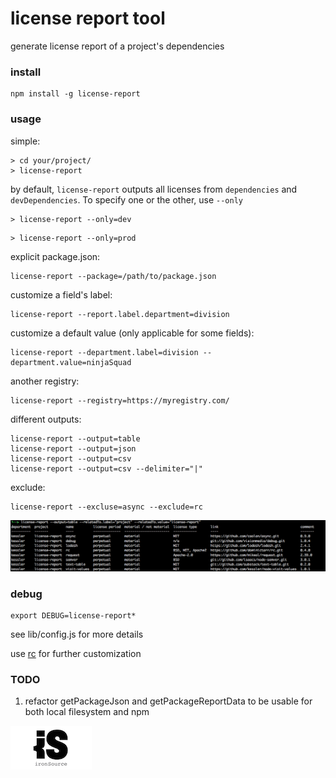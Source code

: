 # license report tool
generate license report of a project's dependencies

### install 
```
npm install -g license-report
```

### usage
simple:
```
> cd your/project/
> license-report
```
by default, `license-report` outputs all licenses from `dependencies` and `devDependencies`.
To specify one or the other, use `--only`
```
> license-report --only=dev
```
```
> license-report --only=prod
```
explicit package.json:
```
license-report --package=/path/to/package.json
```
customize a field's label:
```
license-report --report.label.department=division
```
customize a default value (only applicable for some fields):
```
license-report --department.label=division --department.value=ninjaSquad
```
another registry:
```
license-report --registry=https://myregistry.com/
```
different outputs:
```
license-report --output=table
license-report --output=json
license-report --output=csv
license-report --output=csv --delimiter="|"
```
exclude:
```
license-report --excluse=async --exclude=rc
```

![screenshot](screenshot.png)

### debug
```
export DEBUG=license-report*
```

see lib/config.js for more details

use [rc](https://github.com/dominictarr/rc) for further customization

### TODO
1. refactor getPackageJson and getPackageReportData to be usable for both local filesystem and npm

![ironSource logo](ironsource.png)
